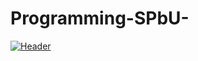 # Programming-SPbU-
[![Header](https://images.unsplash.com/photo-1494178270175-e96de2971df9?ixlib=rb-1.2.1&ixid=eyJhcHBfaWQiOjEyMDd9&w=1000&q=80 "Header")](https://some-url.dev/)
